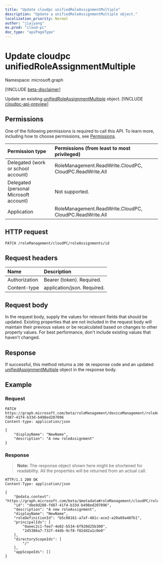 ```yaml
---
title: "Update cloudpc unifiedRoleAssignmentMultiple"
description: "Update a unifiedRoleAssignmentMultiple object."
localization_priority: Normal
author: "jiajyang"
ms.prod: "cloud-pc"
doc_type: "apiPageType"
---
```


# Update cloudpc unifiedRoleAssignmentMultiple

Namespace: microsoft.graph

[!INCLUDE [beta-disclaimer](../../includes/beta-disclaimer.md)]

Update an existing [unifiedRoleAssignmentMultiple](../resources/unifiedroleassignmentmultiple.md) object.
[!INCLUDE [cloudpc-api-preview](../../includes/cloudpc-api-preview.md)]
## Permissions

One of the following permissions is required to call this API. To learn more, including how to choose permissions, see [Permissions](/graph/permissions-reference).

| Permission type | Permissions (from least to most privileged) |
|:--------------- |:------------------------------------------- |
| Delegated (work or school account) |RoleManagement.ReadWrite.CloudPC, CloudPC.ReadWrite.All|
| Delegated (personal Microsoft account) | Not supported. |
| Application | RoleManagement.ReadWrite.CloudPC, CloudPC.ReadWrite.All|

## HTTP request

<!-- { "blockType": "ignored" } -->

```http
PATCH /roleManagement/cloudPC/roleAssignments/id
```

## Request headers

| Name | Description |
|:---- |:----------- |
| Authorization | Bearer {token}. Required. |
| Content-type | application/json. Required. |

## Request body

In the request body, supply the values for relevant fields that should be updated. Existing properties that are not included in the request body will maintain their previous values or be recalculated based on changes to other property values. For best performance, don't include existing values that haven't changed.

## Response

If successful, this method returns a `200 OK` response code and an updated [unifiedAssignmentMultiple](../resources/unifiedroleassignmentmultiple.md) object in the response body.

## Example

### Request

<!-- {
  "blockType": "request",
  "name": "update_unifiedroleassignmentmultiple_from_rbacapplication"
}-->

```http
PATCH https://graph.microsoft.com/beta/roleManagement/deviceManagement/roleAssignments/dbe9d288-fd87-41f4-b33d-b498ed207096
Content-type: application/json

{
    "displayName": "NewName",
    "description": "A new roleAssignment"
}
```


### Response

> **Note:** The response object shown here might be shortened for readability. All the properties will be returned from an actual call.

<!-- {
  "blockType": "response",
  "truncated": true,
  "@odata.type": "microsoft.graph.unifiedRoleAssignmentMultiple"
} -->

```http
HTTP/1.1 200 OK
Content-Type: application/json

{
    "@odata.context": "https://graph.microsoft.com/beta/$metadata#roleManagement/cloudPC/roleAssignments/$entity",
    "id": "dbe9d288-fd87-41f4-b33d-b498ed207096",
    "description": "A new roleAssignment",
    "displayName": "NewName",
    "roleDefinitionId": "b5c08161-a7af-481c-ace2-a20a69a48fb1",
    "principalIds": [
        "0aeec2c1-fee7-4e02-b534-6f920d25b300",
        "2d5386a7-732f-44db-9cf8-f82dd2a1c0e0"
    ],
    "directoryScopeIds": [
        "/"
    ],
    "appScopeIds": []
}
```

<!-- uuid: 16cd6b66-4b1a-43a1-adaf-3a886856ed98
2019-02-04 14:57:30 UTC -->
<!-- {
  "type": "#page.annotation",
  "description": "Update unifiedRoleAssignmentMultiple",
  "keywords": "",
  "section": "documentation",
  "tocPath": ""
}-->


